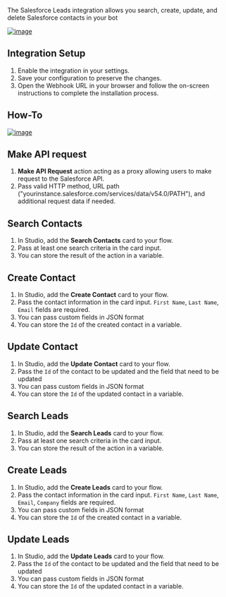 The Salesforce Leads integration allows you search, create, update, and delete Salesforce contacts in your bot

[![image](https://i.imgur.com/v5l26vi.png)](https://youtu.be/fPORGBUJmG0?si=uZLh40GSFbmGpPZE)

## Integration Setup

1. Enable the integration in your settings.
2. Save your configuration to preserve the changes.
3. Open the Webhook URL in your browser and follow the on-screen instructions to complete the installation process.

## How-To

[![image](https://i.imgur.com/UcgcWJf.png)](https://youtu.be/lszZsLIXNf8?si=Vm20mCzUQyLiOoQm)

## Make API request

1. **Make API Request** action acting as a proxy allowing users to make request to the Salesforce API.
2. Pass valid HTTP method, URL path ("yourinstance.salesforce.com/services/data/v54.0/PATH"), and additional request data if needed.

## Search Contacts

1. In Studio, add the **Search Contacts** card to your flow.
2. Pass at least one search criteria in the card input.
3. You can store the result of the action in a variable.

## Create Contact

1. In Studio, add the **Create Contact** card to your flow.
2. Pass the contact information in the card input. `First Name`, `Last Name`, `Email` fields are required.
3. You can pass custom fields in JSON format
4. You can store the `Id` of the created contact in a variable.

## Update Contact

1. In Studio, add the **Update Contact** card to your flow.
2. Pass the `Id` of the contact to be updated and the field that need to be updated
3. You can pass custom fields in JSON format
4. You can store the `Id` of the updated contact in a variable.

## Search Leads

1. In Studio, add the **Search Leads** card to your flow.
2. Pass at least one search criteria in the card input.
3. You can store the result of the action in a variable.

## Create Leads

1. In Studio, add the **Create Leads** card to your flow.
2. Pass the contact information in the card input. `First Name`, `Last Name`, `Email`, `Company` fields are required.
3. You can pass custom fields in JSON format
4. You can store the `Id` of the created contact in a variable.

## Update Leads

1. In Studio, add the **Update Leads** card to your flow.
2. Pass the `Id` of the contact to be updated and the field that need to be updated
3. You can pass custom fields in JSON format
4. You can store the `Id` of the updated contact in a variable.
